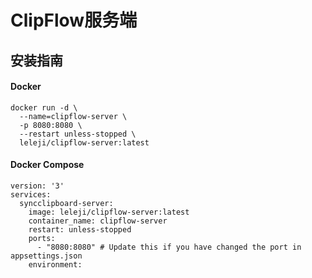 # ClipFlow服务端

## 安装指南

#### Docker
```
docker run -d \
  --name=clipflow-server \
  -p 8080:8080 \
  --restart unless-stopped \
  leleji/clipflow-server:latest
```
#### Docker Compose
```
version: '3'
services:
  syncclipboard-server:
    image: leleji/clipflow-server:latest
    container_name: clipflow-server
    restart: unless-stopped
    ports:
      - "8080:8080" # Update this if you have changed the port in appsettings.json
    environment:
```



